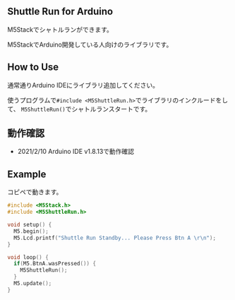 
## Shuttle Run for Arduino

M5Stackでシャトルランができます。

M5StackでArduino開発している人向けのライブラリです。

## How to Use

通常通りArduino IDEにライブラリ追加してください。

使うプログラムで`#include <M5ShuttleRun.h>`でライブラリのインクルードをして、
`M5ShuttleRun()`でシャトルランスタートです。

## 動作確認

* 2021/2/10 Arduino IDE v1.8.13で動作確認

## Example

コピペで動きます。

```sr.ino
#include <M5Stack.h>
#include <M5ShuttleRun.h>

void setup() {
  M5.begin();
  M5.Lcd.printf("Shuttle Run Standby... Please Press Btn A \r\n");
}

void loop() {
  if(M5.BtnA.wasPressed()) { 
    M5ShuttleRun();
  }
  M5.update();
}
```